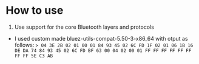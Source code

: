# How to use
1. Use support for the core Bluetooth layers and protocols
  - I used custom made bluez-utils-compat-5.50-3-x86_64 with otput as follows:
    `> 04 3E 2B 02 01 00 01 84 93 45 02 6C FD 1F 02 01 06 1B 16 DE DA 74 84 93 45 02 6C FD BF 63 00 04 02 00 01 FF FF FF FF FF FF FF FF 5E C3 AB`
